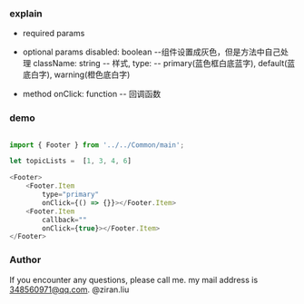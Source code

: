 ### explain

* required params
 

* optional params
    disabled: boolean --组件设置成灰色，但是方法中自己处理
    className:  string  -- 样式, 
    type: -- primary(蓝色框白底蓝字), default(蓝底白字), warning(橙色底白字)

* method
    onClick: function  -- 回调函数

### demo

```js

import { Footer } from '../../Common/main';

let topicLists =  [1, 3, 4, 6] 

<Footer>
    <Footer.Item
        type="primary"
        onClick={() => {}}></Footer.Item>
    <Footer.Item
        callback=""
        onClick={true}></Footer.Item>  
</Footer>

```  


### Author
If you encounter any questions, please call me. 
my mail address is 348560971@qq.com.
@ziran.liu